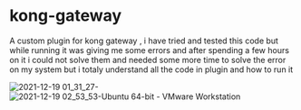 # kong-gateway

A custom plugin for kong gateway , i have tried and tested this code but while running it was giving me some errors and after spending a few hours on it i could not solve them and needed some more time to solve the error on my system but i totaly understand all the code in plugin and how to run it

![2021-12-19 01_31_27-](https://user-images.githubusercontent.com/48369189/146684652-f3e21962-e6e6-4dc5-b886-18498681dee7.png)
![2021-12-19 02_53_53-Ubuntu 64-bit - VMware Workstation](https://user-images.githubusercontent.com/48369189/146684656-a223fd0d-78d5-436a-8f24-bafa828388d4.png)
